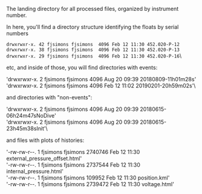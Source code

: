 The landing directory for all processed files, organized by instrument number. 

In here, you'll find a directory structure identifying the floats by serial numbers

`drwxrwxr-x. 42 fjsimons fjsimons  4096 Feb 12 11:30 452.020-P-12`\
`drwxrwxr-x. 38 fjsimons fjsimons  4096 Feb 12 11:30 452.020-P-13`\
`drwxrwxr-x. 29 fjsimons fjsimons  4096 Feb 12 11:30 452.020-P-16`\

etc, and inside of those, you will find directories with events:

'drwxrwxr-x. 2 fjsimons fjsimons    4096 Aug 20 09:39 20180809-11h01m28s'\
'drwxrwxr-x. 2 fjsimons fjsimons    4096 Feb 12 11:02 20190201-20h59m02s'\

and directories with "non-events":

'drwxrwxr-x. 2 fjsimons fjsimons    4096 Aug 20 09:39 20180615-06h24m47sNoDive'\
'drwxrwxr-x. 2 fjsimons fjsimons    4096 Aug 20 09:39 20180615-23h45m38sInit'\

and files with plots of histories:

'-rw-rw-r--. 1 fjsimons fjsimons 2740746 Feb 12 11:30 external_pressure_offset.html'\
'-rw-rw-r--. 1 fjsimons fjsimons 2737544 Feb 12 11:30 internal_pressure.html'\
'-rw-rw-r--. 1 fjsimons fjsimons  109952 Feb 12 11:30 position.kml'\
'-rw-rw-r--. 1 fjsimons fjsimons 2739472 Feb 12 11:30 voltage.html'





